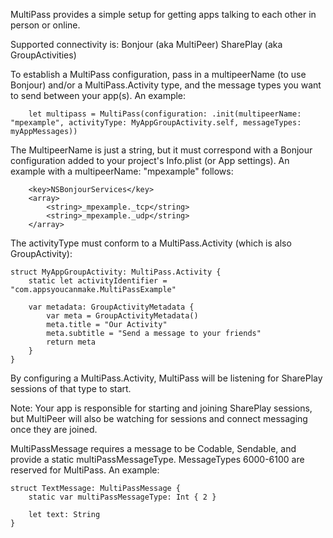 MultiPass provides a simple setup for getting apps talking to each other in person or online.

Supported connectivity is:
Bonjour (aka MultiPeer)
SharePlay (aka GroupActivities)

To establish a MultiPass configuration, pass in a multipeerName (to use Bonjour) and/or a MultiPass.Activity type, and the message types you want to send between your app(s). An example:
```
    let multipass = MultiPass(configuration: .init(multipeerName: "mpexample", activityType: MyAppGroupActivity.self, messageTypes: myAppMessages))
```

The MultipeerName is just a string, but it must correspond with a Bonjour configuration added to your project's Info.plist (or App settings). An example with a multipeerName: "mpexample" follows:
```
	<key>NSBonjourServices</key>
	<array>
		<string>_mpexample._tcp</string>
		<string>_mpexample._udp</string>
	</array>
```

The activityType must conform to a MultiPass.Activity (which is also GroupActivity):
```
struct MyAppGroupActivity: MultiPass.Activity {
    static let activityIdentifier = "com.appsyoucanmake.MultiPassExample"
    
    var metadata: GroupActivityMetadata {
        var meta = GroupActivityMetadata()
        meta.title = "Our Activity"
        meta.subtitle = "Send a message to your friends"
        return meta
    }
}
```
By configuring a MultiPass.Activity, MultiPass will be listening for SharePlay sessions of that type to start.

Note: Your app is responsible for starting and joining SharePlay sessions, but MultiPeer will also be watching for sessions and connect messaging once they are joined.

MultiPassMessage requires a message to be Codable, Sendable, and provide a static multiPassMessageType. MessageTypes 6000-6100 are reserved for MultiPass. An example:
```
struct TextMessage: MultiPassMessage {
    static var multiPassMessageType: Int { 2 }
    
    let text: String
}
```
